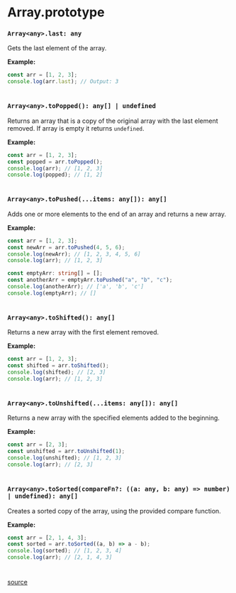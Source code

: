 # Array.prototype

### `Array<any>.last: any`

Gets the last element of the array.

**Example:**

```typescript
const arr = [1, 2, 3];
console.log(arr.last); // Output: 3
```

#

### `Array<any>.toPopped(): any[] | undefined`

Returns an array that is a copy of the original array with the last element removed. If array is empty it returns `undefined`.

**Example:**

```typescript
const arr = [1, 2, 3];
const popped = arr.toPopped();
console.log(arr); // [1, 2, 3]
console.log(popped); // [1, 2]
```

#

### `Array<any>.toPushed(...items: any[]): any[]`

Adds one or more elements to the end of an array and returns a new array.

**Example:**

```typescript
const arr = [1, 2, 3];
const newArr = arr.toPushed(4, 5, 6);
console.log(newArr); // [1, 2, 3, 4, 5, 6]
console.log(arr); // [1, 2, 3]

const emptyArr: string[] = [];
const anotherArr = emptyArr.toPushed("a", "b", "c");
console.log(anotherArr); // ['a', 'b', 'c']
console.log(emptyArr); // []
```

#

### `Array<any>.toShifted(): any[]`

Returns a new array with the first element removed.

**Example:**

```typescript
const arr = [1, 2, 3];
const shifted = arr.toShifted();
console.log(shifted); // [2, 3]
console.log(arr); // [1, 2, 3]
```

#

### `Array<any>.toUnshifted(...items: any[]): any[]`

Returns a new array with the specified elements added to the beginning.

**Example:**

```typescript
const arr = [2, 3];
const unshifted = arr.toUnshifted(1);
console.log(unshifted); // [1, 2, 3]
console.log(arr); // [2, 3]
```

#

### `Array<any>.toSorted(compareFn?: ((a: any, b: any) => number) | undefined): any[]`

Creates a sorted copy of the array, using the provided compare function.

**Example:**

```typescript
const arr = [2, 1, 4, 3];
const sorted = arr.toSorted((a, b) => a - b);
console.log(sorted); // [1, 2, 3, 4]
console.log(arr); // [2, 1, 4, 3]
```

#

[source](https://github.com/ManiGhazaee/ts-library/blob/main/src/ts/array.prototype.ts)
